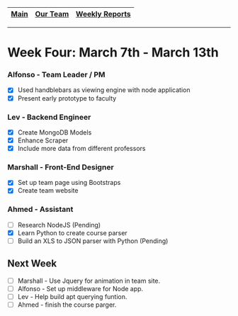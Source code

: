 [Main](../../master/README.md) | [Our Team](../../master/our_team/README.md) | [Weekly Reports](../weekly_reports)
------------ | ------------- | -------------
---
# Week Four: March 7th - March 13th

### Alfonso - Team Leader / PM

- [x] Used handblebars as viewing engine with node application
- [x] Present early prototype to faculty

### Lev - Backend Engineer

- [x] Create MongoDB Models 
- [x] Enhance Scraper
- [x] Include more data from different professors

### Marshall - Front-End Designer

- [x] Set up team page using Bootstraps
- [x] Create team website

### Ahmed - Assistant

- [ ] Research NodeJS (Pending)
- [x] Learn Python to create course parser 
- [ ] Build an XLS to JSON parser with Python  (Pending)

## Next Week

- [ ] Marshall - Use Jquery for animation in team site.
- [ ] Alfonso - Set up middleware for Node app.
- [ ] Lev - Help build apt querying funtion.
- [ ] Ahmed - finish the course parger.

